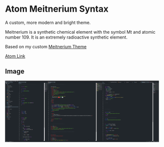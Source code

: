 # Atom Meitnerium Syntax

A custom, more modern and bright theme.

Meitnerium is a synthetic chemical element with the symbol Mt and atomic number 109. It is an extremely radioactive synthetic element.

Based on my custom [Meitnerium Theme](https://gitlab.com/c-jaenicke/meitnerium-theme)

[Atom Link](https://atom.io/themes/meitnerium-syntax)

## Image

![Editor](https://raw.githubusercontent.com/c-jaenicke/meitnerium-syntax/master/.images/atom-preview.png)
